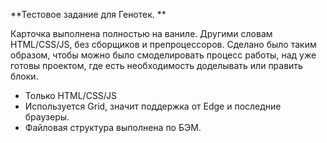**Тестовое задание для Генотек. **

Карточка выполнена полностью на ваниле.
Другими словам HTML/CSS/JS, без сборщиков и препроцессоров.
Сделано было таким образом, чтобы можно было смоделировать процесс работы, над уже готовы проектом, где есть необходимость доделывать или править блоки.

* Только HTML/CSS/JS
* Используется Grid, значит поддержка от Edge и последние браузеры. 
* Файловая структура выполнена по БЭМ.
